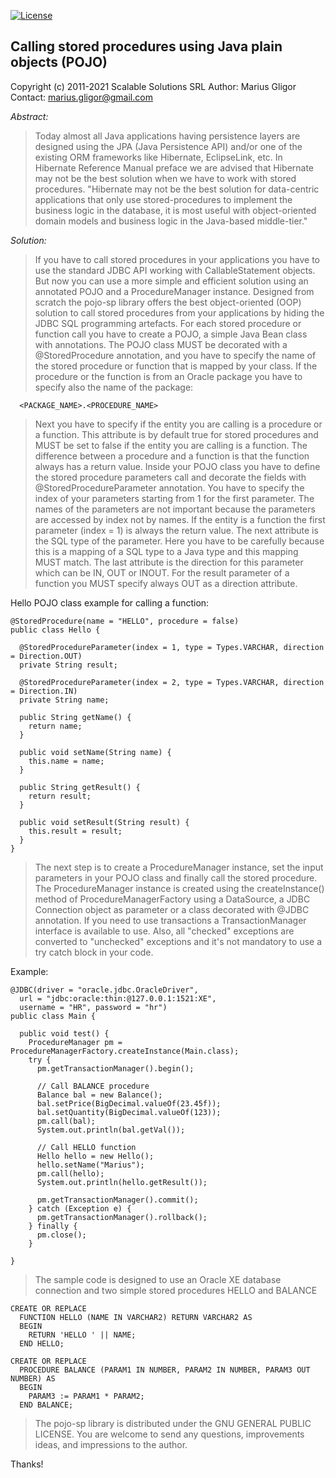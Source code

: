 [![License](https://img.shields.io/badge/license-GPL-blue)](http://www.gnu.org/licenses/gpl-2.0.html)
## Calling stored procedures using Java plain objects (POJO)
Copyright (c) 2011-2021 Scalable Solutions SRL
Author: Marius Gligor  
Contact: marius.gligor@gmail.com  

*Abstract:*

>Today almost all Java applications having persistence layers are designed
using the JPA (Java Persistence API) and/or one of the existing ORM frameworks
like Hibernate, EclipseLink, etc. In Hibernate Reference Manual preface we are advised
that Hibernate may not be the best solution when we have to work with stored procedures.
"Hibernate may not be the best solution for data-centric applications that only use stored-procedures
to implement the business logic in the database, it is most useful with object-oriented domain models
and business logic in the Java-based middle-tier."

*Solution:*

>If you have to call stored procedures in your applications you have to use the standard JDBC API
working with CallableStatement objects. But now you can use a more simple and efficient solution
using an annotated POJO and a ProcedureManager instance. Designed from scratch the pojo-sp library
offers the best object-oriented (OOP) solution to call stored procedures from your applications
by hiding the JDBC SQL programming artefacts. For each stored procedure or function
call you have to create a POJO, a simple Java Bean class with annotations. The POJO class MUST be
decorated with a @StoredProcedure annotation, and you have to specify the name of the stored procedure
or function that is mapped by your class.
If the procedure or the function is from an Oracle package you have to specify 
also the name of the package:
```
  <PACKAGE_NAME>.<PROCEDURE_NAME>
```
>Next you have to specify if the entity you are calling is a procedure or a function. This attribute
is by default true for stored procedures and MUST be set to false if the entity you are calling is a
function. The difference between a procedure and a function is that the function always has a return
value. Inside your POJO class you have to define the stored procedure parameters call and decorate
the fields with @StoredProcedureParameter annotation. You have to specify the index of your
parameters starting from 1 for the first parameter. The names of the parameters are not important
because the parameters are accessed by index not by names. If the entity is a function the first parameter
(index = 1) is always the return value. The next attribute is the SQL type of the parameter. Here you have
to be carefully because this is a mapping of a SQL type to a Java type
and this mapping MUST match. The last attribute is the direction for this parameter which
can be IN, OUT or INOUT. For the result parameter of a function you MUST specify always
OUT as a direction attribute.

Hello POJO class example for calling a function:
```
@StoredProcedure(name = "HELLO", procedure = false)
public class Hello {

  @StoredProcedureParameter(index = 1, type = Types.VARCHAR, direction = Direction.OUT)
  private String result;

  @StoredProcedureParameter(index = 2, type = Types.VARCHAR, direction = Direction.IN)
  private String name;

  public String getName() {
    return name;
  }

  public void setName(String name) {
    this.name = name;
  }

  public String getResult() {
    return result;
  }

  public void setResult(String result) {
    this.result = result;
  }
}
```
>The next step is to create a ProcedureManager instance, set the input parameters in your POJO
class and finally call the stored procedure. The ProcedureManager instance is created using
the createInstance() method of ProcedureManagerFactory using a DataSource, a JDBC Connection
object as parameter or a class decorated with @JDBC annotation.
If you need to use transactions a TransactionManager interface is available to use. Also, all "checked"
exceptions are converted to "unchecked" exceptions and it's not mandatory to use a try catch block in your code.

Example:
```
@JDBC(driver = "oracle.jdbc.OracleDriver", 
  url = "jdbc:oracle:thin:@127.0.0.1:1521:XE", 
  username = "HR", password = "hr")
public class Main {

  public void test() {
    ProcedureManager pm = ProcedureManagerFactory.createInstance(Main.class);
    try {
      pm.getTransactionManager().begin();

      // Call BALANCE procedure
      Balance bal = new Balance();
      bal.setPrice(BigDecimal.valueOf(23.45f));
      bal.setQuantity(BigDecimal.valueOf(123));
      pm.call(bal);
      System.out.println(bal.getVal());

      // Call HELLO function
      Hello hello = new Hello();
      hello.setName("Marius");
      pm.call(hello);
      System.out.println(hello.getResult());

      pm.getTransactionManager().commit();
    } catch (Exception e) {
      pm.getTransactionManager().rollback();
    } finally {
      pm.close();
    }

}
```
>The sample code is designed to use an Oracle XE database connection and two
simple stored procedures HELLO and BALANCE
```
CREATE OR REPLACE
  FUNCTION HELLO (NAME IN VARCHAR2) RETURN VARCHAR2 AS
  BEGIN
    RETURN 'HELLO ' || NAME;
  END HELLO;

CREATE OR REPLACE
  PROCEDURE BALANCE (PARAM1 IN NUMBER, PARAM2 IN NUMBER, PARAM3 OUT NUMBER) AS
  BEGIN
    PARAM3 := PARAM1 * PARAM2;
  END BALANCE;
```
>The pojo-sp library is distributed under the GNU GENERAL PUBLIC LICENSE.
You are welcome to send any questions, improvements ideas, and impressions to the author.

Thanks!

